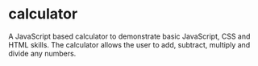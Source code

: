 # calculator
A JavaScript based calculator to demonstrate basic JavaScript, CSS and HTML skills. The calculator allows the user to add, subtract, multiply and divide any numbers.